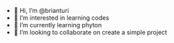 - 👋 Hi, I’m @brianturi
- 👀 I’m interested in learning codes
- 🌱 I’m currently learning phyton
- 💞️ I’m looking to collaborate on create a simple project



